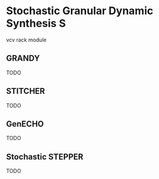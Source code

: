 
# Stochastic Granular Dynamic Synthesis S
vcv rack module

## GRANDY
TODO

## STITCHER
TODO

## GenECHO
TODO

## Stochastic STEPPER
TODO
